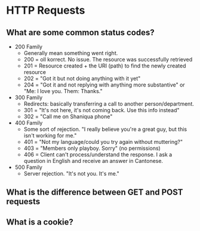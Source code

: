 # HTTP Requests
## What are some common status codes?
- 200 Family
  - Generally mean something went right.
  - 200 = oll korrect. No issue. The resource was successfully retrieved
  - 201 = Resource created + the URI (path) to find the newly created resource
  - 202 = "Got it but not doing anything with it yet"
  - 204 = "Got it and not replying with anything more substantive" or "Me: I love you. Them: Thanks."
- 300 Family
  - Redirects: basically transferring a call to another person/department.
  - 301 = "It's not here, it's not coming back. Use this info instead"
  - 302 = "Call me on Shaniqua phone"
- 400 Family
  - Some sort of rejection. "I really believe you're a great guy, but this isn't working for me."
  - 401 = "Not my language/could you try again without muttering?"
  - 403 = "Members only playboy. Sorry" (no permissions)
  - 406 = Client can't process/understand the response. I ask a question in English and receive an answer in Cantonese.
- 500 Family
  - Server rejection. "It's not you. It's me."

## What is the difference between GET and POST requests
## What is a cookie?
